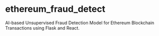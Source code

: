 # ethereum_fraud_detect
AI-based Unsupervised Fraud Detection Model for Ethereum Blockchain Transactions using Flask and React.
